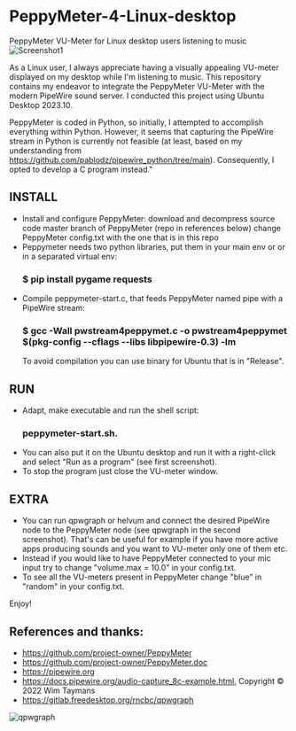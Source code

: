 # PeppyMeter-4-Linux-desktop
PeppyMeter VU-Meter for Linux desktop users listening to music
![Screenshot1](https://github.com/spagoc/PeppyMeter-4-Linux-desktop/assets/1367579/bdacbabb-ee81-4f31-989d-5a7a43f034db)

As a Linux user, I always appreciate having a visually appealing VU-meter displayed on my desktop while I'm listening to music. This repository contains my endeavor to integrate the PeppyMeter VU-Meter with the modern PipeWire sound server. I conducted this project using Ubuntu Desktop 2023.10.

PeppyMeter is coded in Python, so initially, I attempted to accomplish everything within Python. However, it seems that capturing the PipeWire stream in Python is currently not feasible (at least, based on my understanding from https://github.com/pablodz/pipewire_python/tree/main). Consequently, I opted to develop a C program instead."

## INSTALL
* Install and configure PeppyMeter:
  download and decompress source code master branch of PeppyMeter (repo in references below)
  change PeppyMeter config.txt with the one that is in this repo
* Peppymeter needs two python libraries, put them in your main env or or in a separated virtual env:
    ### $ pip install pygame requests  
* Compile peppymeter-start.c, that feeds PeppyMeter named pipe with a PipeWire stream:
    ### $ gcc -Wall pwstream4peppymet.c -o pwstream4peppymet $(pkg-config --cflags --libs libpipewire-0.3) -lm
  To avoid compilation you can use binary for Ubuntu that is in "Release".

## RUN
* Adapt, make executable and run the shell script: 
    ### peppymeter-start.sh. 
* You can also put it on the Ubuntu desktop and run it with a right-click and select "Run as a program" (see first screenshot).
* To stop the program just close the VU-meter window.

## EXTRA
* You can run qpwgraph or helvum and connect the desired PipeWire node to the PeppyMeter node (see qpwgraph in the second screenshot). That's can be useful for example if you have more active apps producing sounds and you want to VU-meter only one of them etc.
* Instead if you would like to have PeppyMeter connected to your mic input try to change "volume.max = 10.0" in your config.txt.
* To see all the VU-meters present in PeppyMeter change "blue" in "random" in your config.txt.

Enjoy!

## References and thanks:
* https://github.com/project-owner/PeppyMeter
* https://github.com/project-owner/PeppyMeter.doc
* https://pipewire.org
* https://docs.pipewire.org/audio-capture_8c-example.html, Copyright © 2022 Wim Taymans
* https://gitlab.freedesktop.org/rncbc/qpwgraph

  
![qpwgraph](https://github.com/spagoc/PeppyMeter-4-Linux-desktop/assets/1367579/fad59bef-24b3-44ec-a5dd-9a1e48fcce73)
